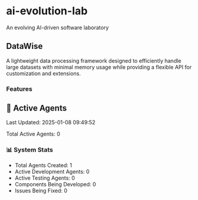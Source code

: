 # ai-evolution-lab
An evolving AI-driven software laboratory


## DataWise
A lightweight data processing framework designed to efficiently handle large datasets with minimal memory usage while providing a flexible API for customization and extensions.

### Features












































## 🤖 Active Agents
Last Updated: 2025-01-08 09:49:52

Total Active Agents: 0


### 📊 System Stats
- Total Agents Created: 1
- Active Development Agents: 0
- Active Testing Agents: 0
- Components Being Developed: 0
- Issues Being Fixed: 0
